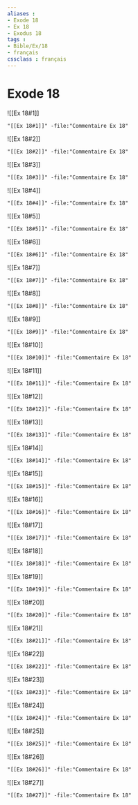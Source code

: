 ```yaml
---
aliases : 
- Exode 18
- Ex 18
- Exodus 18
tags : 
- Bible/Ex/18
- français
cssclass : français
---
```


# Exode 18

![[Ex 18#1]]

```query
"[[Ex 18#1]]" -file:"Commentaire Ex 18"
```

![[Ex 18#2]]

```query
"[[Ex 18#2]]" -file:"Commentaire Ex 18"
```

![[Ex 18#3]]

```query
"[[Ex 18#3]]" -file:"Commentaire Ex 18"
```

![[Ex 18#4]]

```query
"[[Ex 18#4]]" -file:"Commentaire Ex 18"
```

![[Ex 18#5]]

```query
"[[Ex 18#5]]" -file:"Commentaire Ex 18"
```

![[Ex 18#6]]

```query
"[[Ex 18#6]]" -file:"Commentaire Ex 18"
```

![[Ex 18#7]]

```query
"[[Ex 18#7]]" -file:"Commentaire Ex 18"
```

![[Ex 18#8]]

```query
"[[Ex 18#8]]" -file:"Commentaire Ex 18"
```

![[Ex 18#9]]

```query
"[[Ex 18#9]]" -file:"Commentaire Ex 18"
```

![[Ex 18#10]]

```query
"[[Ex 18#10]]" -file:"Commentaire Ex 18"
```

![[Ex 18#11]]

```query
"[[Ex 18#11]]" -file:"Commentaire Ex 18"
```

![[Ex 18#12]]

```query
"[[Ex 18#12]]" -file:"Commentaire Ex 18"
```

![[Ex 18#13]]

```query
"[[Ex 18#13]]" -file:"Commentaire Ex 18"
```

![[Ex 18#14]]

```query
"[[Ex 18#14]]" -file:"Commentaire Ex 18"
```

![[Ex 18#15]]

```query
"[[Ex 18#15]]" -file:"Commentaire Ex 18"
```

![[Ex 18#16]]

```query
"[[Ex 18#16]]" -file:"Commentaire Ex 18"
```

![[Ex 18#17]]

```query
"[[Ex 18#17]]" -file:"Commentaire Ex 18"
```

![[Ex 18#18]]

```query
"[[Ex 18#18]]" -file:"Commentaire Ex 18"
```

![[Ex 18#19]]

```query
"[[Ex 18#19]]" -file:"Commentaire Ex 18"
```

![[Ex 18#20]]

```query
"[[Ex 18#20]]" -file:"Commentaire Ex 18"
```

![[Ex 18#21]]

```query
"[[Ex 18#21]]" -file:"Commentaire Ex 18"
```

![[Ex 18#22]]

```query
"[[Ex 18#22]]" -file:"Commentaire Ex 18"
```

![[Ex 18#23]]

```query
"[[Ex 18#23]]" -file:"Commentaire Ex 18"
```

![[Ex 18#24]]

```query
"[[Ex 18#24]]" -file:"Commentaire Ex 18"
```

![[Ex 18#25]]

```query
"[[Ex 18#25]]" -file:"Commentaire Ex 18"
```

![[Ex 18#26]]

```query
"[[Ex 18#26]]" -file:"Commentaire Ex 18"
```

![[Ex 18#27]]

```query
"[[Ex 18#27]]" -file:"Commentaire Ex 18"
```

